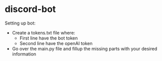 # discord-bot
Setting up bot:<br>
  - Create a tokens.txt file where:<br>
    - First line have the bot token<br>
    - Second line have the openAI token<br>
  - Go over the main.py file and fillup the missing parts with your desired information<br>
